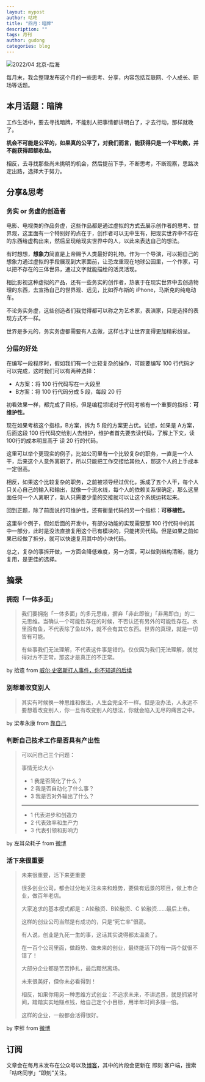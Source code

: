 ```yaml
---
layout: mypost
author: 咕咚
title: "四月：暗牌"
description: ""
tags: 月刊 
author: gudong
categories: blog
---
```



![2022/04 北京-后海](https://s2.loli.net/2022/04/30/VTgxiJaEsXMmUSe.jpg)

每月末，我会整理发布这个月的一些思考、分享，内容包括互联网、个人成长、职场等话题。

## 本月话题：暗牌
工作生活中，要去寻找暗牌，不能别人把事情都讲明白了，才去行动，那样就晚了。

**机会不可能是公平的，如果真的公平了，对我们而言，能获得只是一个平均数，并不能获得超额收益。**

相反，去寻找那些尚未挑明的机会，然后提前下手，不断思考，不断观察，思路决定出路，选择大于努力。


##  分享&思考

### 务实 or 务虚的创造者
电影、电视类的作品务虚，这些作品都是通过虚拟的方式去展示创作者的思考、世界观，这里面有一个特别好的点在于，创作者可以无中生有，把现实世界中不存在的东西给虚构出来，然后呈现给现实世界中的人，以此来表达自己的想法。

有时想想，**想象力**简直是上帝赐予人类最好的礼物。作为一个导演，可以把自己的想象力通过虚拟的手段展现到大家面前，让恐龙重现在地球公园里，一个作家，可以把不存在的三体世界，通过文字就能描绘的活灵活现。

相比影视这种虚拟的产品，还有一些务实的创作者，热衷于在现实世界中去创造物理的东西，去宣扬自己的世界观、远见，比如乔布斯的 iPhone，马斯克的纯电动车。

不论务实务虚，这些创造者们我觉得都可以称之为艺术家，表演家，只是选择的表现方式不一样。

世界是多元的，务实务虚都需要有人去做，这样也才让世界变得更加精彩纷呈。

### 分层的好处
在编写一段程序时，假如我们有一个比较复杂的操作，可能要编写 100 行代码才可以完成，这时我们可以有两种选择：
- A方案：将 100 行代码写在一大段里
- B方案：将 100 行代码分成 5 段，每段 20 行

初看效果一样，都完成了目标，但是编程领域对于代码考核有一个重要的指标：**可维护性。**

现在如果考核这个指标，B方案，拆为 5 段的方案更占优。试想，如果是 A方案，后面这段 100 行代码交给别人去维护，维护者首先要去读代码，了解上下文，读 100行的成本明显高于 读 20 行的代码。

这里可以举个更现实的例子，比如公司里有一个比较复杂的职务，一直是一个人干，后来这个人意外离职了，所以只能把工作交接给其他人，那这个人的上手成本一定很高。

相反，如果这个比较复杂的职务，之前被领导经过优化，拆成了五个人干，每个人只关心自己的输入和输出，就像一个流水线，每个人的依赖关系很确定，那么这里面任何一个人离职了，新人只需要少量的交接就可以让这个系统运转起来。

回到正题，除了前面说的可维护性，还有衡量代码的另一个指标：**可移植性。**

这里举个例子，假如后面的开发中，有部分功能的实现需要那 100 行代码中的其中一部分，此时是没法直接复用这个已有模块的，只能拷贝代码。但是如果之前如果已经做了拆分，就可以快速复用其中的小块代码。

总之，复杂的事拆开做，一方面会降低难度，另一方面，可以做到结构清晰，能力复用，是更佳的选择。

##  摘录
### 拥抱「一体多面」
> 我们要拥抱「一体多面」的多元思维，摒弃「非此即彼」「非黑即白」的二元思维。当确认一个可能性存在的时候，不否认还有另外的可能性存在。水里面有鱼，不代表除了鱼以外，就不会有其它东西。世界的真理，就是一切皆有可能。
>
> 有些事我们无法理解，不代表这件事是错的。仅仅因为我们无法理解，就觉得对方不正常，那这才是真正的不正常。

by 拾遗 from  [威尔·史密斯打人事件，你不知道的后续](https://mp.weixin.qq.com/s/LR3WdZJuU5rXWbJO72s8EA)

### 别想着改变别人
> 其实有时候换一种思维和做法，人生会完全不一样。但是没办法，人永远不要想着改变别人，你一旦有改变别人的想法，你就会陷入无尽的痛苦之中。

 by 梁孝永康 from [靠自己](https://mp.weixin.qq.com/s/jyhqsLUQjTm_CbvsHOZtaw) 

### 判断自己技术工作是否具有产出性
> 可以问自己三个问题：
> 
> 事情无论大小
> - 1 我是否简化了什么？
> - 2 我是否自动化了什么事？
> - 3 我是否对外输出了什么？
> ---
> - 1 代表进步和创造力
> - 2 代表效率和生产力
> - 3 代表引领和影响力


by 左耳朵耗子 from [微博](https://m.weibo.cn/detail/4756146093818891 "微博")
### 活下来很重要
> 未来很重要，活下来更重要
> 
> 很多创业公司，都会过分地关注未来和趋势，要做有远景的项目，做上市企业，做百年老店。
> 
> 大家追求的基本模式都是：A轮融资、B轮融资、C 轮融资……最后上市。
> 
> 这样的创业公司当然是有成功的，只是“死亡率”很高。
> 
> 有人说，创业是九死一生的事，这话其实说得都太温柔了。
> 
> 在一百个公司里面，做趋势、做未来的创业，最终能活下的有一两个就很不错了！
> 
> 大部分企业都是苦苦挣扎，最后黯然离场。
> 
> 未来很美好，但你未必看得到！
> 
> 相反，如果你用另一种思维方式创业：不追求未来，不讲远景，就是抓紧时间，踏踏实实地赚点钱，给自己定个小目标，用半年时间多赚一倍。
> 
> 这样的企业，一般都会活得很好。

by 李鲆 from [微博](https://m.weibo.cn/detail/4758270768578592 "微博") 

## 订阅
文章会在每月末发布在公众号以及[博客](https://gudong.site "博客")，其中的片段会更新在 即刻 客户端，搜索「咕咚同学」“即刻”关注。
